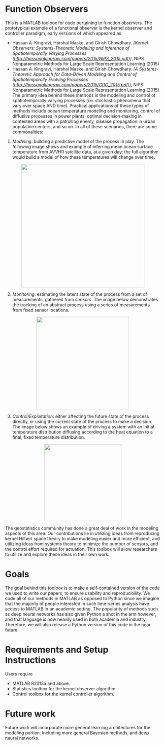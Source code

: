 # Function Observers
This is a MATLAB toolbox for code pertaining to function observers.
The prototypical example of a functional observer is the
kernel observer and controller paradigm, early versions of which appeared
as
* Hassan A. Kingravi, Harshal Maske, and Girish Chowdhary.
  *[Kernel Observers: Systems-Theoretic Modeling and Inference of
   Spatiotemporally Varying Processes
   (http://hassanakingravi.com/papers/2015/NIPS_2015.pdf)]*,
   NIPS Nonparametric Methods for Large Scale Representation Learning (2015)
* Hassan A. Kingravi, Harshal Maske, and Girish Chowdhary.
  *[A Systems-Theoretic Approach for Data-Driven Modeling and Control
    of Spatiotemporally Evolving Processes
   (http://hassanakingravi.com/papers/2015/CDC_2015.pdf)]*,
   NIPS Nonparametric Methods for Large Scale Representation Learning (2015)
The primary idea behind these methods is the modeling and control of
spatiotemporally varying processes (i.e. stochastic phenomena that vary
over space AND time). Practical applications of these types of methods
include ocean temperature modeling and monitoring, control of diffusive
processes in power plants, optimal decision-making in contested areas with a
patrolling enemy, disease propagation in urban population centers, and so on.
In all of these scenarios, there are some commonalities:
1. *Modeling*: building a predictive model of the process in play. The following
   image shows and example of inferring mean ocean surface temperature from AVVHR
   satellite data, at a given day: the full algorithm would build a model of how
   these temperatures will change over time.
<div style="text-align:center">
<img src ="http://hassanakingravi.com/Images/papers/inference_example.png" width=400>
</div>

2. *Monitoring*: estimating the latent state of the process from
    a set of measurements, gathered from *sensors*. The image below demonstrates
    the tracking of an abstract process using a series of measurements from fixed
    sensor locations.
<div style="text-align:center">
<img src ="http://hassanakingravi.com/Images/papers/monitoring_example.png" width=300>
</div>

3. *Control/Exploitation*: either affecting the future state of the process
    directly, or using the current state of the process to make a decision.
    The image below shows an example of driving a system with an initial temperature
    distribution diffusing according to the heat equation to a final, fixed temperature
    distribution.
<div style="text-align:center">
<img src ="http://hassanakingravi.com/Images/papers/controlled_pde_heat.jpg" width=250>
</div>

The geostatistics community has done a great deal of work in the modeling aspects
of this area. Our contributions lie in utilizing ideas from reproducing kernel
Hilbert space theory to make modeling easier and more efficient, and utilizing
ideas from systems theory to minimize the number of sensors, and the control
effort required for actuation. This toolbox will allow researchers to utilize and
explore these ideas in their own work.

# Goals
The goal behind this toolbox is to make a self-contained version of
the code we used to write our papers, to ensure usability and
reproducibility. We code all of our methods in MATLAB as opposed to
Python since we imagine that the majority of people interested in such
time-series analysis have access to MATLAB in an academic setting. The
popularity of methods such as deep neural networks has also given Python
a shot in the arm however, and that language is now heavily used in both
academia and industry. Therefore, we will also release a Python version
of this code in the near future.

# Requirements and Setup Instructions
Users require
* MATLAB R2013a and above.
* Statistics toolbox for the kernel observer algorithm.
* Control toolbox for the kernel controller algorithm.

# Future work
Future work will incorporate more general learning architectures for the modeling
portion, including more general Bayesian methods, and deep neural networks.
